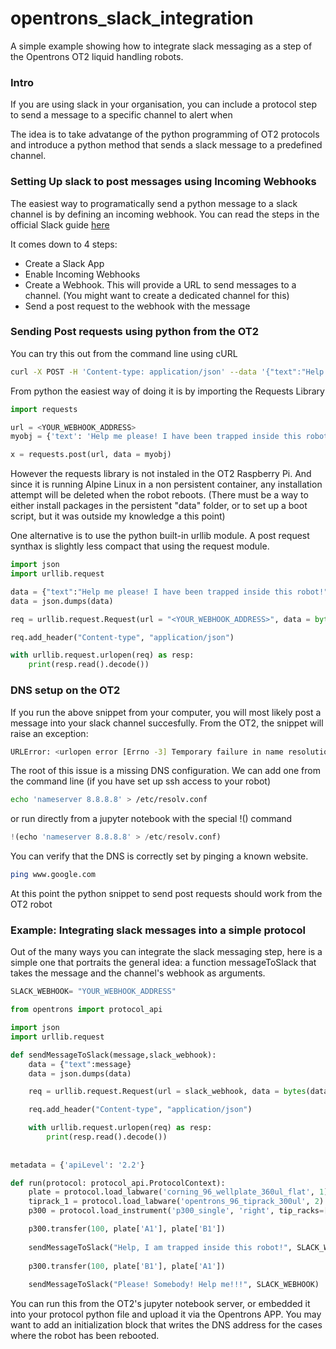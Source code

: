 # opentrons_slack_integration
A simple example showing how to integrate slack messaging as a step of the Opentrons OT2 liquid handling robots.


### Intro
If you are using slack in your organisation, you can include a protocol step to send a message to a specific channel to alert when 

The idea is to take advatange of the python programming of OT2 protocols and introduce a python method that sends a slack message to a predefined channel.


### Setting Up slack to post messages using Incoming Webhooks

The easiest way to programatically send a python message to a slack channel is by defining an incoming webhook. You can read the steps in the official Slack guide [here](https://api.slack.com/messaging/webhooks)

It comes down to 4 steps:
* Create a Slack App   
* Enable Incoming Webhooks
* Create a Webhook. This will provide a URL to send messages to a channel. (You might want to create a dedicated channel for this)
* Send a post request to the webhook with the message


### Sending Post requests using python from the OT2

You can try this out from the command line using cURL

```bash
curl -X POST -H 'Content-type: application/json' --data '{"text":"Help me please! I have been trapped inside this robot!"}'  <YOUR_WEBHOOK_ADDRESS>
```

From python the easiest way of doing it is by importing the Requests Library

```python
import requests

url = <YOUR_WEBHOOK_ADDRESS>
myobj = {'text': 'Help me please! I have been trapped inside this robot!'}

x = requests.post(url, data = myobj)
```
However the requests library is not instaled in the OT2 Raspberry Pi. And since it is running Alpine Linux in a non persistent container, any installation attempt will be deleted when the robot reboots. (There must be a way to either install packages in the persistent "data" folder, or to set up a boot script, but it was outside my knowledge a this point)

One alternative is to use the python built-in urllib module. A post request synthax is slightly less compact that using the request module.


```python
import json
import urllib.request

data = {"text":"Help me please! I have been trapped inside this robot!"}
data = json.dumps(data)

req = urllib.request.Request(url = "<YOUR_WEBHOOK_ADDRESS>", data = bytes(data.encode("utf-8")), method = "POST")

req.add_header("Content-type", "application/json")

with urllib.request.urlopen(req) as resp:
    print(resp.read().decode())
```

###  DNS setup on the OT2

If you run the above snippet from your computer, you will most likely post a message into your slack channel succesfully. From the OT2, the snippet will raise an exception:

```bash
URLError: <urlopen error [Errno -3] Temporary failure in name resolution>
```

The root of this issue is a missing DNS configuration.  We can add one from the command line (if you have set up ssh access to your robot)

```bash
echo 'nameserver 8.8.8.8' > /etc/resolv.conf
```

or run directly from a jupyter notebook with the special !() command

```python
!(echo 'nameserver 8.8.8.8' > /etc/resolv.conf)
```
You can verify that the DNS is correctly set by pinging a known website.
```bash
ping www.google.com
```

At this point the python snippet to send post requests should work from the OT2 robot

### Example: Integrating slack messages into a simple protocol

Out of the many ways you can integrate the slack messaging step, here is a simple one that portraits the general idea: a function messageToSlack that takes the message and the channel's webhook as arguments.

```python
SLACK_WEBHOOK= "YOUR_WEBHOOK_ADDRESS"

from opentrons import protocol_api

import json
import urllib.request

def sendMessageToSlack(message,slack_webhook):
    data = {"text":message}
    data = json.dumps(data)

    req = urllib.request.Request(url = slack_webhook, data = bytes(data.encode("utf-8")), method = "POST")

    req.add_header("Content-type", "application/json")

    with urllib.request.urlopen(req) as resp:
        print(resp.read().decode())
        
        
metadata = {'apiLevel': '2.2'}

def run(protocol: protocol_api.ProtocolContext):
    plate = protocol.load_labware('corning_96_wellplate_360ul_flat', 1)
    tiprack_1 = protocol.load_labware('opentrons_96_tiprack_300ul', 2)
    p300 = protocol.load_instrument('p300_single', 'right', tip_racks=[tiprack_1])

    p300.transfer(100, plate['A1'], plate['B1'])
    
    sendMessageToSlack("Help, I am trapped inside this robot!", SLACK_WEBHOOK)
    
    p300.transfer(100, plate['B1'], plate['A1'])
    
    sendMessageToSlack("Please! Somebody! Help me!!!", SLACK_WEBHOOK)
``` 

You can run this from the OT2's jupyter notebook server, or embedded it into your protocol python file and upload it via the Opentrons APP. You may want to add an initialization block that writes the DNS address for the cases where the robot has been rebooted. 

